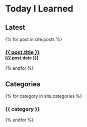 # Today I Learned

## Latest

{% for post in site.posts %}

<h3>
  <a href="{{ post.baseurl }}{{ post.url }}">{{ post.title }}</a>
  <br>
  <small>[{{ post.date }}]</small>
</h3>

{% endfor %}


## Categories

{% for category in site.categories %}
<h3>
  {{ category }}
</h3>
{% endfor %}
